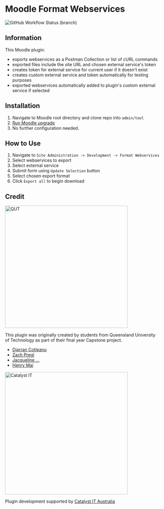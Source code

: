 Moodle Format Webservices
===================
![GitHub Workflow Status (branch)](https://img.shields.io/github/actions/workflow/status/catalyst/moodle-tool_wsformat/ci.yml?branch=main&label=ci)

Information
-----------
This Moodle plugin:
* exports webservices as a Postman Collection or list of cURL commands
* exported files include the site URL and chosen external service's token
* creates token for external service for current user if it doesn't exist
* creates custom external service and token automatically for testing purposes
* exported webservices automatically added to plugin's custom external service if selected

Installation
------------------------------
1. Navigate to Moodle root directory and clone repo into `admin/tool`
2. [Run Moodle upgrade](https://docs.moodle.org/403/en/Installing_plugins)
3. No further configuration needed.

How to Use
------------------------------
1. Navigate to `Site Administration -> Development -> Format Webservices`
2. Select webservices to export
3. Select external service
4. Submit form using `Update Selection` button
5. Select chosen export format
6. Click `Export all` to begin download

Credit
------------------------------
<img alt="QUT" src="https://cms.qut.edu.au/__data/assets/image/0007/871027/QUT_REALWORLD_LOGO_ANCHOR_LEFT_paths2.png" width="400">

This plugin was originally created by students from Queensland University of Technology as part of their final year Capstone project.
* [Djarran Cotleanu](https://github.com/djarran)
* [Zach Pregl](https://github.com/ZachPregl)
* [Jacqueline ...](https://github.com/FoxxyFace)
* [Henry Mai](https://github.com/mmh140502)

<img alt="Catalyst IT" src="https://cdn.rawgit.com/catalyst/moodle-auth_saml2/master/pix/catalyst-logo.svg" width="400">

Plugin development supported by [Catalyst IT Australia](https://www.catalyst-au.net/)
